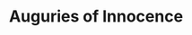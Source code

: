 ---
order: 2
category: pro
title: 'Auguries of Innocence'
thumbnail: thumb-morn.png
alt_text: Houdini Tryptich
description: This procedural artwork captures the essence of William Blake's Poem, 'Auguries of Innocence'. 
goto: assets/img/pro/morn.png
---